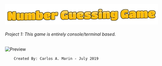![Number Guessing Game](logo.png)
###### Project 1: *This game is entirely console/terminal based.*
![Preview](Main_Frame.png)

        Created By: Carlos A. Marin - July 2019
